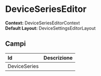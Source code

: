 # DeviceSeriesEditor

  
 **Context:** DeviceSeriesEditorContext   
 **Default Layout:** DeviceSettingsEditorLayout

## Campi

| Id | Descrizione |
| :--- | :--- |
| DeviceSeries |  |

